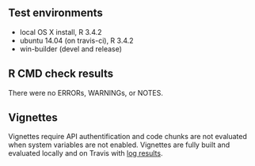 ## Test environments
* local OS X install, R 3.4.2
* ubuntu 14.04 (on travis-ci), R 3.4.2
* win-builder (devel and release)

## R CMD check results
There were no ERRORs, WARNINGs, or NOTES. 

## Vignettes
Vignettes require API authentification and code chunks are not evaluated when system variables are not enabled. Vignettes are fully built and evaluated locally and on Travis with [log results](https://travis-ci.org/mountainMath/cancensus).
